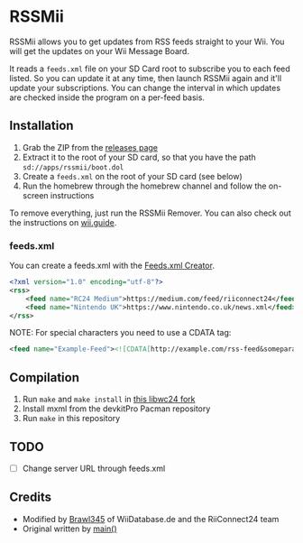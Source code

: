 # RSSMii
RSSMii allows you to get updates from RSS feeds straight to your Wii. You will get the updates on your Wii Message Board.

It reads a `feeds.xml` file on your SD Card root to subscribe you to each feed listed. So you can update it at any time, then launch RSSMii again and it'll update your subscriptions. You can change the interval in which updates are checked inside the program on a per-feed basis.

## Installation
1. Grab the ZIP from the [releases page](https://github.com/RiiConnect24/RSSMii/releases)
2. Extract it to the root of your SD card, so that you have the path `sd://apps/rssmii/boot.dol`
3. Create a `feeds.xml` on the root of your SD card (see below)
4. Run the homebrew through the homebrew channel and follow the on-screen instructions

To remove everything, just run the RSSMii Remover. You can also check out the instructions on [wii.guide](https://wii.guide/rssmii).

### feeds.xml
You can create a feeds.xml with the [Feeds.xml Creator](https://github.com/RiiConnect24/rssmii/releases).
```xml
<?xml version="1.0" encoding="utf-8"?>
<rss>
    <feed name="RC24 Medium">https://medium.com/feed/riiconnect24</feed>
    <feed name="Nintendo UK">https://www.nintendo.co.uk/news.xml</feed>
</rss>
```

NOTE: For special characters you need to use a CDATA tag:
```xml
<feed name="Example-Feed"><![CDATA[http://example.com/rss-feed&someparam=true]]></feed>
```

## Compilation
1. Run `make` and `make install` in [this libwc24 fork](https://github.com/WiiDatabase/wmb-asm/tree/master/libwc24/libwc24)
2. Install mxml from the devkitPro Pacman repository
3. Run `make` in this repository

## TODO
- [ ] Change server URL through feeds.xml

## Credits
* Modified by [Brawl345](https://github.com/WiiDatabase/RSSMii) of WiiDatabase.de and the RiiConnect24 team
* Original written by [main()](https://github.com/Gamer125/rssmii/tree/master/rssmii)
